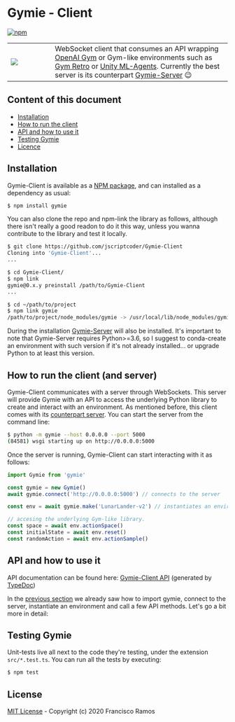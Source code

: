 # Gymie - Client

<a href="https://www.npmjs.com/package/gymie"><img alt="npm" src="https://img.shields.io/npm/v/gymie?label=NPM%20Package" /></a>

<table>
  <tbody>
    <tr>
      <td width="20%"><img src="https://raw.githubusercontent.com/jscriptcoder/Gymie-Client/master/resources/Gymie-logo.svg" align="left" /></td>
      <td>
        WebSocket client that consumes an API wrapping <a href="https://github.com/openai/gym">OpenAI Gym</a> or Gym-like environments such as <a href="https://github.com/openai/retro">Gym Retro</a> or <a href="https://github.com/Unity-Technologies/ml-agents">Unity ML-Agents</a>. Currently the best server is its counterpart <a href="https://github.com/jscriptcoder/Gymie-Server">Gymie-Server</a> 😉
      </td>
    </tr>
  </tbody>
</table>
    
## Content of this document
- [Installation](#installation)
- [How to run the client](#how-to-run-the-client-and-server)
- [API and how to use it](#api-and-how-to-use-it)
- [Testing Gymie](#testing-gymie)
- [Licence](#license)

## Installation

Gymie-Client is available as a [NPM package](https://www.npmjs.com/package/gymie), and can installed as a dependency as usual:

```bash
$ npm install gymie
```

You can also clone the repo and npm-link the library as follows, although there isn't really a good readon to do it this way, unless you wanna contribute to the library and test it locally.

```bash
$ git clone https://github.com/jscriptcoder/Gymie-Client
Cloning into 'Gymie-Client'...
...

$ cd Gymie-Client/
$ npm link
gymie@0.x.y preinstall /path/to/Gymie-Client
...

$ cd ~/path/to/project
$ npm link gymie
/path/to/project/node_modules/gymie -> /usr/local/lib/node_modules/gymie -> /path/to/Gymie-Client
```

During the installation [Gymie-Server](https://pypi.org/project/gymie/) will also be installed. It's important to note that Gymie-Server requires Python>=3.6, so I suggest to conda-create an environment with such version if it's not already installed... or upgrade Python to at least this version.

## How to run the client (and server)

Gymie-Client communicates with a server through WebSockets. This server will provide Gymie with an API to access the underlying Python library to create and interact with an environment. As mentioned before, this client comes with its [counterpart server](https://github.com/jscriptcoder/Gymie-Server). You can start the server from the command line:

```bash
$ python -m gymie --host 0.0.0.0 --port 5000
(84581) wsgi starting up on http://0.0.0.0:5000
```

Once the server is running, Gymie-Client can start interacting with it as follows:

```ts
import Gymie from 'gymie'

const gymie = new Gymie()
await gymie.connect('http://0.0.0.0:5000') // connects to the server

const env = await gymie.make('LunarLander-v2') // instantiates an environment

// accesing the underlying Gym-like library.
const space = await env.actionSpace()
const initialState = await env.reset()
const randomAction = await env.actionSample()
```

## API and how to use it

API documentation can be found here: [Gymie-Client API](https://jscriptcoder.github.io/Gymie-Client) (generated by [TypeDoc](http://typedoc.org/))

In the [previous section](#how-to-run-the-client-and-server) we already saw how to import gymie, connect to the server, instantiate an environment and call a few API methods. Let's go a bit more in detail:



## Testing Gymie

Unit-tests live all next to the code they're testing, under the extension `src/*.test.ts`. You can run all the tests by executing:
```bash
$ npm test
```

## License

[MIT License](LICENSE) - Copyright (c) 2020 Francisco Ramos
